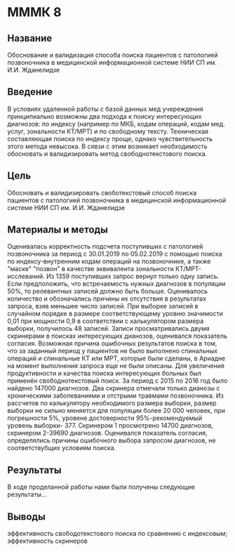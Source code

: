 # МММК 8

## Название

Обоснование и валидизация способа поиска пациентов с патологией позвоночника в медицинской информационной системе НИИ СП им. И.И. Жданелидзе

## Введение

В условиях удаленной работы с базой данных мед учереждения принципиально возможны два подхода к поиску интересующих диагнозов: по индексу (например по МКБ, кодам операций, кодам мед. услуг, зональности КТ/МРТ) и по свободному тексту. Техническая составляющая поиска по индексу проще, однако чувствительность этого метода невысока. В сявзи с этим возникает необходимость обосновать и валидизировать метод свободнотекстового поиска.

## Цель

Обосновать и валидизировать своботекстовый способ поиска пациентов с патологией позвоночника в медицинской информационной системе НИИ СП им. И.И. Жданелидзе

## Материалы и методы

Оценивалась корректность подсчета поступивших с патологией позвоночника за период с 30.01.2019 по 05.02.2019 с помощью поиска по индексу-внутренним кодам операций на позвоночнике, а также "маске" "позвон" в качестве эквивалента зональности КТ/МРТ-исслеваний. Из 1359 поступивших запрос вернул только одну запись. Если предположить, что встречаемость нужных диагнозов в популяции 50%, то релевантных записей должно быть больше. Оценивалось количество и обозначались причины их отсутствия в результатах запроса, взяв меньшее число записей. При выборке записей в случайном порядке в размере соответствующему уровню значимости 0,01 при мощности 0,9 в соответствии с калькулятором размера выборки, получилось 48 записей. Записи просматривались двумя скринерами в поисках интересующих дианозов, оценивался показатель согласия. 
Возможная причина ошибочных результатов поиска в том, что за заданный период у пациентов не было выполнено спинальных операций и спинальные КТ или МРТ, которые были сделаны, в Ариадне на момент выполнения запроса еще не были описаны.
Для увеличения продуктивности и качества поиска интересующих больных был применён свободнотекстовый поиск. За период с 2015 по 2016 год было найдено 147000 диагнозов. Два скринера отмечали только дианозы с хроническими заболеваниями и отстрыми травмами позвоночника. Из рассчетов по калькулятору необходимого размера выборки, размер выборки не сильно меняется для популяции более 20 000 человек, при погрешности 5%, уровене достоверности 95%-рекомендуемый уровень выборки- 377. Скринером 1 просмотрено 14700 диагнозов, скринером 2-39690 диагнозов. Оценивался показатель согласия, определялись причины ошибочного выбора запросом диагнозов, не соответствубщих условиям поиска.

## Результаты

В ходе проделанной работы нами были получены следующие результаты...

## Выводы

эффективность свободотекстового поиска по сравнению с индексовым; эффективность скринеров
